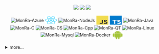 <!--Hello
<h2><img src="https://emojis.slackmojis.com/emojis/images/1531849430/4246/blob-sunglasses.gif?1531849430" width="30"/> Hi 👋 , I'm MonRá! <img src="https://media.giphy.com/media/12oufCB0MyZ1Go/giphy.gif" width="50"></h2>
-->

<div>
  </p>
  <div align="center">
   <a href="https://www.facebook.com/ramon.chaib" target="_blank"><img src="https://img.shields.io/badge/-Facebook-%230077B5?style=for-the-badge&logo=facebook&logoColor=white" target="_blank"></a> 
  <a href="https://www.instagram.com/monrapps/" target="_blank"><img src="https://img.shields.io/badge/-Instagram-%23E4405F?style=for-the-badge&logo=instagram&logoColor=white" target="_blank"></a>
  <a href="https://www.linkedin.com/in/ramon-chaib-27007635/" target="_blank"><img src="https://img.shields.io/badge/-LinkedIn-%230077B5?style=for-the-badge&logo=linkedin&logoColor=white" target="_blank"></a>   
</div>
  
 <div style="display: inline_block" align="center"><br>
  <img align="center" alt="MonRa-Azure" height="30" width="40" src="https://cdn.jsdelivr.net/gh/devicons/devicon/icons/azure/azure-original.svg">
  <img align="center" alt="MonRa-React" height="30" width="40" src="https://raw.githubusercontent.com/devicons/devicon/master/icons/react/react-original.svg">
  <img align="center" alt="MonRa-NodeJs" height="30" width="40" src="https://cdn.jsdelivr.net/gh/devicons/devicon/icons/nodejs/nodejs-original.svg">
  <img align="center" alt="MonRa-Js" height="30" width="40" src="https://raw.githubusercontent.com/devicons/devicon/master/icons/javascript/javascript-original.svg">     <img align="center" alt="MonRa-Ts" height="30" width="40" src="https://raw.githubusercontent.com/devicons/devicon/master/icons/typescript/typescript-original.svg">
  <img align="center" alt="MonRa-Java" height="30" width="40" src="https://cdn.jsdelivr.net/gh/devicons/devicon/icons/java/java-original.svg">
  <img align="center" alt="MonRa-C" height="30" width="40" src="https://cdn.jsdelivr.net/gh/devicons/devicon/icons/c/c-original.svg">
  <img align="center" alt="MonRa-CS" height="30" width="40" src="https://cdn.jsdelivr.net/gh/devicons/devicon/icons/csharp/csharp-original.svg">
  <img align="center" alt="MonRa-Cpp" height="30" width="40" src="https://cdn.jsdelivr.net/gh/devicons/devicon/icons/cplusplus/cplusplus-original.svg">
  <img align="center" alt="MonRa-QT" height="30" width="40" src="https://cdn.jsdelivr.net/gh/devicons/devicon/icons/qt/qt-original.svg">
  <img align="center" alt="MonRa-Linux" height="30" width="40" src="https://cdn.jsdelivr.net/gh/devicons/devicon/icons/linux/linux-original.svg">
  <img align="center" alt="MonRa-Mysql" height="30" width="40" src="https://cdn.jsdelivr.net/gh/devicons/devicon/icons/mysql/mysql-original.svg">
  <img align="center" alt="MonRa-Docker" height="30" width="40" src="https://cdn.jsdelivr.net/gh/devicons/devicon/icons/docker/docker-original.svg">  
  <img align="center" alt="MonRa-Android" height="30" width="40" src="https://github.com/devicons/devicon/blob/master/icons/android/android-original.svg">
  
</div>
</a>

</br>
<!--
[![github activity graph](https://activity-graph.herokuapp.com/graph?username=monrapps&theme=chartreuse-dark)](https://github.com/monrapps/)
-->
<div>
<details>
      <summary>more...</summary>
      
<!--
### <img src="https://media.giphy.com/media/VgCDAzcKvsR6OM0uWg/giphy.gif" width="50"> A little more about me...  

```javascript
const monra = {
    pronouns: "He" | "Him",
    code: ["any"],
    askMeAbout: ["any"],
    technologies: {
        backEnd: {
            js: ["any"],
        },
        mobileApp: {
            native: ["Android Development"]
        },
        devOps: ["AWS", "Docker🐳", "Route53", "Nginx"],
        databases: ["mongo", "MySql", "sqlite"],
        misc: ["Firebase", "Socket.IO", "selenium", "open-cv", "php", "SuiteApp"]
    },
    architecture: ["Serverless Architecture", "Progressive web applications", "Single page applications"],
    currentFocus: "Building Robots to ease opertations",
    funFact: "There are two ways to write error-free programs; only the third one works"
};
```
-->

---
<!--START_SECTION:waka-->
![Code Time](http://img.shields.io/badge/Code%20Time-470%20hrs%2043%20mins-blue)

![Profile Views](http://img.shields.io/badge/Profile%20Views-0-blue)

![Lines of code](https://img.shields.io/badge/From%20Hello%20World%20I%27ve%20Written-724.2%20thousand%20lines%20of%20code-blue)

**🐱 My GitHub Data** 

> 📦 34.0 kB Used in GitHub's Storage 
 > 
> 🏆 613 Contributions in the Year 2024
 > 
> 🚫 Not Opted to Hire
 > 
> 📜 24 Public Repositories 
 > 
> 🔑 17 Private Repositories 
 > 
**I'm an Early 🐤** 

```text
🌞 Morning                1433 commits        █████████░░░░░░░░░░░░░░░░   34.50 % 
🌆 Daytime                2288 commits        ██████████████░░░░░░░░░░░   55.08 % 
🌃 Evening                424 commits         ███░░░░░░░░░░░░░░░░░░░░░░   10.21 % 
🌙 Night                  9 commits           ░░░░░░░░░░░░░░░░░░░░░░░░░   00.22 % 
```
📅 **I'm Most Productive on Wednesday** 

```text
Monday                   799 commits         █████░░░░░░░░░░░░░░░░░░░░   19.23 % 
Tuesday                  711 commits         ████░░░░░░░░░░░░░░░░░░░░░   17.12 % 
Wednesday                1019 commits        ██████░░░░░░░░░░░░░░░░░░░   24.53 % 
Thursday                 902 commits         █████░░░░░░░░░░░░░░░░░░░░   21.71 % 
Friday                   542 commits         ███░░░░░░░░░░░░░░░░░░░░░░   13.05 % 
Saturday                 139 commits         █░░░░░░░░░░░░░░░░░░░░░░░░   03.35 % 
Sunday                   42 commits          ░░░░░░░░░░░░░░░░░░░░░░░░░   01.01 % 
```


📊 **This Week I Spent My Time On** 

```text
🕑︎ Time Zone: America/Sao_Paulo

💬 Programming Languages: 
YAML                     5 hrs 37 mins       ███████████░░░░░░░░░░░░░░   43.35 % 
Docker                   2 hrs 10 mins       ████░░░░░░░░░░░░░░░░░░░░░   16.78 % 
Nginx                    1 hr 29 mins        ███░░░░░░░░░░░░░░░░░░░░░░   11.44 % 
Markdown                 1 hr 10 mins        ██░░░░░░░░░░░░░░░░░░░░░░░   09.00 % 
Bash                     51 mins             ██░░░░░░░░░░░░░░░░░░░░░░░   06.54 % 

🔥 Editors: 
VS Code                  12 hrs 59 mins      █████████████████████████   100.00 % 

🐱‍💻 Projects: 
wlm-infra                8 hrs 4 mins        ████████████████░░░░░░░░░   62.15 % 
wlm-backend              2 hrs 56 mins       ██████░░░░░░░░░░░░░░░░░░░   22.67 % 
Markdown                 1 hr 33 mins        ███░░░░░░░░░░░░░░░░░░░░░░   12.06 % 
wlm-frontend             24 mins             █░░░░░░░░░░░░░░░░░░░░░░░░   03.13 % 

💻 Operating System: 
Linux                    11 hrs 25 mins      ██████████████████████░░░   87.94 % 
Windows                  1 hr 33 mins        ███░░░░░░░░░░░░░░░░░░░░░░   12.06 % 
```

**I Mostly Code in C++** 

```text
C++                      8 repos             ████░░░░░░░░░░░░░░░░░░░░░   16.33 % 
C                        8 repos             ████░░░░░░░░░░░░░░░░░░░░░   16.33 % 
TypeScript               4 repos             ██░░░░░░░░░░░░░░░░░░░░░░░   08.16 % 
HTML                     3 repos             ██░░░░░░░░░░░░░░░░░░░░░░░   06.12 % 
MQL5                     2 repos             █░░░░░░░░░░░░░░░░░░░░░░░░   04.08 % 
```



**Timeline**

![Lines of Code chart](https://raw.githubusercontent.com/monrapps/monrapps/master/assets/bar_graph.png)


 Last Updated on 01/03/2024 06:51:25 UTC
<!--END_SECTION:waka-->
